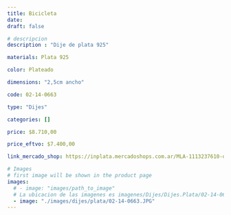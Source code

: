 ```yaml
---
title: Bicicleta
date: 
draft: false

# descripcion
description : "Dije de plata 925"

materials: Plata 925

color: Plateado

dimensions: "2,5cm ancho"

code: 02-14-0663

type: "Dijes"

categories: []

price: $8.710,00

price_eftvo: $7.400,00

link_mercado_shop: https://inplata.mercadoshops.com.ar/MLA-1113237610-dije-plata-bicicleta-_JM

# Images
# first image will be shown in the product page
images:
  # - image: "images/path_to_image"
  # La ubicacion de las imagenes es imagenes/Dijes/Dijes.Plata/02-14-0663-bicicleta
  - image: "./images/dijes/plata/02-14-0663.JPG"
---
```


